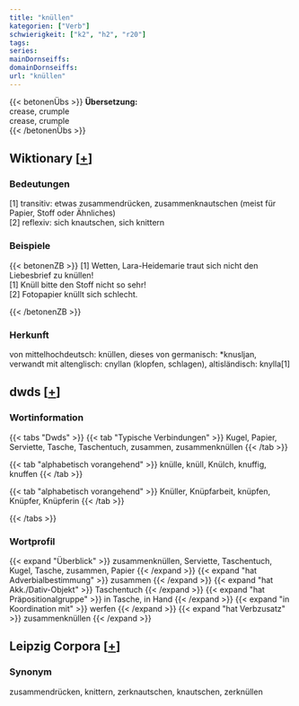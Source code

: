 ```yaml
---
title: "knüllen"
kategorien: ["Verb"]
schwierigkeit: ["k2", "h2", "r20"]
tags:
series:
mainDornseiffs:
domainDornseiffs:
url: "knüllen"
---
```


{{< betonenÜbs >}}
**Übersetzung:**  
crease, crumple  
crease, crumple  
{{< /betonenÜbs >}}

## Wiktionary [[+](https://de.wiktionary.org/wiki/knüllen)]

### Bedeutungen
[1] transitiv: etwas zusammendrücken, zusammenknautschen (meist für Papier, Stoff oder Ähnliches)  
[2] reflexiv: sich knautschen, sich knittern  

### Beispiele
{{< betonenZB >}}
[1] Wetten, Lara-Heidemarie traut sich nicht den Liebesbrief zu knüllen!  
[1] Knüll bitte den Stoff nicht so sehr!  
[2] Fotopapier knüllt sich schlecht.  

{{< /betonenZB >}}
### Herkunft
von mittelhochdeutsch: knüllen, dieses von germanisch: *knusljan, verwandt mit altenglisch: cnyllan (klopfen, schlagen), altisländisch: knylla[1]  



## dwds [[+](https://www.dwds.de/wb/knüllen)]

### Wortinformation
{{< tabs "Dwds" >}}
{{< tab "Typische Verbindungen" >}}
Kugel, Papier, Serviette, Tasche, Taschentuch, zusammen, zusammenknüllen
{{< /tab >}}

{{< tab "alphabetisch vorangehend" >}}
knülle, knüll, Knülch, knuffig, knuffen
{{< /tab >}}

{{< tab "alphabetisch vorangehend" >}}
Knüller, Knüpfarbeit, knüpfen, Knüpfer, Knüpferin
{{< /tab >}}

{{< /tabs >}}

### Wortprofil
{{< expand "Überblick" >}} zusammenknüllen, Serviette, Taschentuch, Kugel, Tasche, zusammen, Papier {{< /expand >}}
{{< expand "hat Adverbialbestimmung" >}} zusammen {{< /expand >}}
{{< expand "hat Akk./Dativ-Objekt" >}} Taschentuch {{< /expand >}}
{{< expand "hat Präpositionalgruppe" >}} in Tasche, in Hand {{< /expand >}}
{{< expand "in Koordination mit" >}} werfen {{< /expand >}}
{{< expand "hat Verbzusatz" >}} zusammenknüllen {{< /expand >}}

## Leipzig Corpora [[+](https://corpora.uni-leipzig.de/en/res?word=knüllen&corpusId=deu_newscrawl-public_2018)]


### Synonym
zusammendrücken, knittern, zerknautschen, knautschen, zerknüllen

